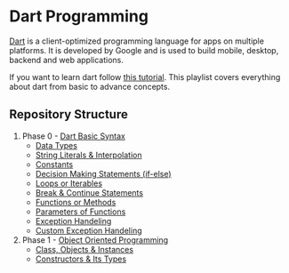 # Dart Programming

[Dart](https://dart.dev/) is a client-optimized programming language for apps on multiple platforms. It is developed by Google and is used to build mobile, desktop, backend and web applications.

If you want to learn dart follow [this tutorial](https://www.youtube.com/playlist?list=PLlxmoA0rQ-LyHW9voBdNo4gEEIh0SjG-q). This playlist covers everything about dart from basic to advance concepts.

## Repository Structure

1. Phase 0 - [Dart Basic Syntax](https://github.com/azlaan4/LearnDart/tree/master/Phase_0_DartBasicSyntax "Dart Basic Syntax")
    - [Data Types](https://github.com/azlaan4/LearnDart/blob/master/Phase_0_DartBasicSyntax/00_DataTypes.dart)
    - [String Literals & Interpolation](https://github.com/azlaan4/LearnDart/blob/master/Phase_0_DartBasicSyntax/01_StringLiteralAndInterpolation.dart)
    - [Constants](https://github.com/azlaan4/LearnDart/blob/master/Phase_0_DartBasicSyntax/02_DefiningConstants.dart)
    - [Decision Making Statements (if-else)](https://github.com/azlaan4/LearnDart/blob/master/Phase_0_DartBasicSyntax/03_DecisionMaking.dart)
    - [Loops or Iterables](https://github.com/azlaan4/LearnDart/blob/master/Phase_0_DartBasicSyntax/04_Iterables.dart)
    - [Break & Continue Statements](https://github.com/azlaan4/LearnDart/blob/master/Phase_0_DartBasicSyntax/05_BreakAndContinue.dart)
    - [Functions or Methods](https://github.com/azlaan4/LearnDart/blob/master/Phase_0_DartBasicSyntax/06_FunctionsOrMethods.dart)
    - [Parameters of Functions](https://github.com/azlaan4/LearnDart/blob/master/Phase_0_DartBasicSyntax/07_Parameters.dart)
    - [Exception Handeling](https://github.com/azlaan4/LearnDart/blob/master/Phase_0_DartBasicSyntax/08_ExceptionHandling.dart)
    - [Custom Exception Handeling](https://github.com/azlaan4/LearnDart/blob/master/Phase_0_DartBasicSyntax/09_CustomExceptionHandling.dart)
2. Phase 1 - [Object Oriented Programming](https://github.com/azlaan4/LearnDart/tree/master/Phase_1_ObjectOrientedProgramming)
    - [Class, Objects & Instances](https://github.com/azlaan4/LearnDart/blob/master/Phase_1_ObjectOrientedProgramming/10_ClassObjectsInstances.dart)
    - [Constructors & Its Types](https://github.com/azlaan4/LearnDart/blob/master/Phase_1_ObjectOrientedProgramming/11_Constructors.dart)